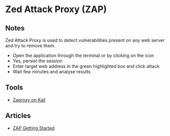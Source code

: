 # Zed Attack Proxy (ZAP)

## Notes

Zed Attack Proxy is used to detect vulnerabilities present on any web server and try to remove them.

* Open the application through the terminal or by clicking on the icon
* Yes, persist the session
* Enter target web address in the green highlighted box and click attack
* Wait few minutes and analyse results

## Tools

* [Zaproxy on Kali](https://www.kali.org/tools/zaproxy/)

## Articles

* [ZAP Getting Started](https://www.zaproxy.org/getting-started/)